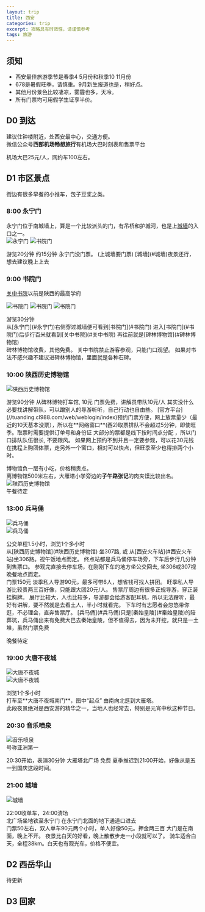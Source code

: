 ```yaml
---
layout: trip
title: 西安
categories: trip
excerpt: 攻略具有时效性，请谨慎参考
tags: 旅游
---
```

## 须知

<i class="i_gth"></i>  

- 西安最佳旅游季节是春季4 5月份和秋季10 11月份
- 678是暑假旺季，请慎重。9月新生报道也是，稍好点。
- 其他月份景色比较凄凉，雾霾也多，天冷。
- 所有门票均可用假学生证享半价。  

## D0 到达  
<i class="i_htl"></i> 建议住钟楼附近，处西安最中心，交通方便。   
<i class="i_bus"></i> 微信公众号**西部机场畅想旅行**有机场大巴时刻表和售票平台  
<div class="cost" markdown='1'>
<i class="i_cash"></i>机场大巴25元/人，网约车100左右。
</div>

## D1 市区景点  

<div class="cost" markdown='1'>
<i class="i_din"></i>  街边有很多早餐的小推车，包子豆浆之类。  
</div>

### 8:00 永宁门    
永宁门位于南城墙上，算是一个比较派头的门，有吊桥和护城河，也是上[城墙](#城墙)的入口之一。  
![永宁门](http://img.tukuchina.cn/images/front/v/95/a6/235563398173.jpg)
![书院门](/assets/dist/img/trip-xian-yongning.png)
<div class="cost" markdown='1'>
<i class="i_s"></i>  游览20分钟  
<i class="i_wan"></i>  约15分钟  
<i class="i_cash"></i> 永宁门没门票。 (上城墙要门票)  
<i class="i_t"></i> [城墙](#城墙)夜景还行，想去建议晚上上去  
</div>

### 9:00 书院门  

[关中书院](#关中书院)以前是陕西的最高学府  

![书院门](http://img.tukuchina.cn/images/front/v/13/8c/230798239.jpg)
![书院门](http://img.tukuchina.cn/images/front/v/ca/7b/230798277.jpg)
![书院门](/assets/dist/img/trip-xian-shuyuan.png)
<div class="cost" markdown='1'>
<i class="i_s"></i>  游览30分钟  
</div>
<i class="i_wan"></i>从[永宁门](#永宁门)右侧穿过城墙便可看到[书院门](#书院门)  
<i class="i_wan"></i>进入[书院门](#书院门)后步行百米就看到[关中书院](#关中书院)  
<i class="i_wan"></i>再往前就是[碑林博物馆](#碑林博物馆)  
<div class="cost" markdown='1'>
<i class="i_cash"></i> 碑林博物馆收费，其他免费。  
<i class="i_t"></i> 关中书院禁止游客参观，只能门口观望。  
<i class="i_t"></i> 如果对书法不感兴趣不建议进碑林博物馆，里面就是各种石碑。   
</div>

### 10:00 陕西历史博物馆  

![陕西历史博物馆](http://n.sinaimg.cn/sx/crawl/116/w550h366/20180508/h3-P-haichqy4458113.jpg)

<div class="cost" markdown='1'>
<i class="i_s"></i>  游览90分钟  
<i class="i_bus"></i> 从碑林博物打车馆, 10元    
<i class="i_cash"></i>门票免费，讲解员带队10元/人  
<i class="i_t"></i>其实没什么必要找讲解带队，可以蹭别人的导游听听，自己行动也自由些。  
<i class="i_t"></i>[官方平台](//tuanding.cl988.com/web/weblogin/index)预约门票方便，网上放票量少（最近的10天基本没票），所以在**网络窗口**(西2)取票排队不会超过5分钟，即使旺季。取票时需要提供订单号和身份证  
<i class="i_t"></i> 大部分的票都是线下按时间点分配 ，所以门口排队队伍很长, 不要跟风。  
<i class="i_t"></i> 如果网上预约不到并且一定要参观，可以花30元钱在携程上购团体票，走另外一个窗口，相对可以快点，但旺季至少也得排两个小时。  
</div>


<i class="i_din"></i>  博物馆负一层有小吃，价格稍贵点。  
<i class="i_din"></i>  离博物馆500米左右，大雁塔小学旁边的**子午路张记**的肉夹馍比较出名。  
![陕西历史博物馆](/assets/dist/img/trip-xian-bowuguang.png)    
<i class="i_din"></i>  午餐待定  

### 13:00 兵马俑  

![兵马俑](https://youimg1.c-ctrip.com/target/10020d0000006wigr5F6B.jpg)    
![兵马俑](/assets/dist/img/trip-xian-bingmayong.png)    
<div class="cost" markdown='1'>
<i class="i_s"></i>  公交单程1.5小时，浏览1个多小时   
</div>
<i class="i_bus"></i> 从[陕西历史博物馆](#陕西历史博物馆) 坐307路, 或 从[西安火车站](#西安火车站)坐306路。视午饭地点而定。  
<i class="i_wan"></i> 终点站都是兵马俑停车场旁，下车后步行几分钟到售票口。  
<i class="i_t"></i> 参观完直接去停车场，在刚刚下车的地方坐公交回去, 坐306或307视晚餐地点而定。

<div class="cost" markdown='1'>
<i class="i_cash"></i> 门票150元   
<i class="i_cash"></i> 淡季私人导游90元，最多可带6人，想省钱可找人拼团。  
<i class="i_cash"></i> 旺季私人导游比较贵两三百好像，只能跟大团20元/人。  
<i class="i_t"></i> 售票厅周边有很多正规导游，穿正装挂胸牌。  
<i class="i_t"></i> 展厅比较大，人也比较多，导游都会给游客配耳机，所以无法蹭听，最好有讲解，要不然就是去看土人，半小时就看完。  
<i class="i_t"></i> 下车时有志愿者会忽悠带你逛，不必理会，直奔售票厅。  
<i class="i_t"></i> [兵马俑](#兵马俑)只是[秦始皇陵](#秦始皇陵)的陪葬坑，兵马俑出来有免费大巴去秦始皇陵，但不值得去，因为未开挖，就只是一土堆，虽然门票免费  
</div>

<i class="i_din"></i>  晚餐待定  

### 19:00 大唐不夜城  

![大唐不夜城](http://epaper.xiancn.com/newxawb/res/2018-02/25/04/res31_attpic_brief.jpg)    
![大唐不夜城](/assets/dist/img/trip-xian-dayanta.png)    
<div class="cost" markdown='1'>
<i class="i_s"></i>  浏览1个多小时   
</div>
<i class="i_bus"></i> 打车至**大唐不夜城南门**，图中“起点”  
<i class="i_wan"></i> 由南向北逛到大雁塔。  
<div class="cost" markdown='1'>
<i class="i_t"></i>此段夜景绝对是西安游的精华之一，当地人也经常去，特别是元宵中秋这种节日。 
</div>

### 20:30 音乐喷泉  
![音乐喷泉](http://img.mp.itc.cn/upload/20170614/94aa824f64234c43af1af4fef828de46_th.jpg)    
号称亚洲第一  
<div class="cost" markdown='1'>
<i class="i_s"></i>  20:30开始，表演30分钟  
<i class="i_local"></i> 大雁塔北广场   
<i class="i_cash"></i> 免费   
<i class="i_t"></i>夏季推迟到21:00开始，好像从是五一到国庆这段时间。 
</div>

### 21:00 城墙  

![城墙](https://bbswater-fd.zol-img.com.cn/t_s1200x5000/g5/M00/03/04/ChMkJ1XRvyyIMmobABzkbrk2gCkAAANKAAAAAAAHOSG921.jpg)    
<div class="cost" markdown='1'>
<i class="i_s"></i>  22:00收单车，24:00清场  
</div>
<i class="i_bus"></i>北广场坐地铁至永宁门  
<i class="i_wan"></i>在永宁门北面的地下通道口进去  
<div class="cost" markdown='1'>
<i class="i_cash"></i> 门票50左右，双人单车90元两个小时，单人好像50元。押金两三百   
<i class="i_t"></i> 大门是在南面，晚上不开。  
<i class="i_t"></i> 夜景比白天的好看，晚上散散步走一小段就可以了。  
<i class="i_t"></i> 骑车适合白天，全程38km。白天也有观光车，价格不便宜。  
</div>

## D2 西岳华山  

待更新  

## D3 回家  

